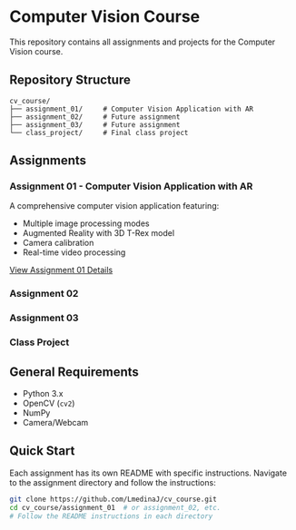 # Computer Vision Course

This repository contains all assignments and projects for the Computer Vision course.

## Repository Structure

```
cv_course/
├── assignment_01/     # Computer Vision Application with AR
├── assignment_02/     # Future assignment
├── assignment_03/     # Future assignment
└── class_project/     # Final class project
```

## Assignments

### Assignment 01 - Computer Vision Application with AR
A comprehensive computer vision application featuring:
- Multiple image processing modes
- Augmented Reality with 3D T-Rex model
- Camera calibration
- Real-time video processing

[View Assignment 01 Details](assignment_01/README.md)

### Assignment 02 

### Assignment 03 

### Class Project 

## General Requirements

- Python 3.x
- OpenCV (`cv2`)
- NumPy
- Camera/Webcam

## Quick Start

Each assignment has its own README with specific instructions. Navigate to the assignment directory and follow the instructions:

```bash
git clone https://github.com/LmedinaJ/cv_course.git
cd cv_course/assignment_01  # or assignment_02, etc.
# Follow the README instructions in each directory
```
